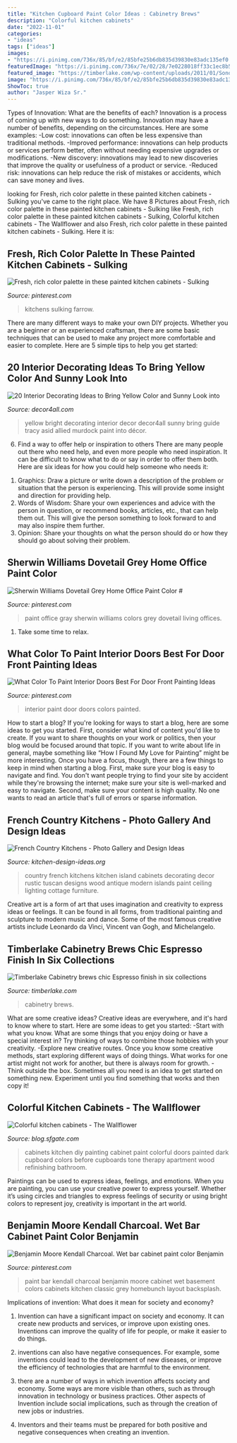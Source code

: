 ```yaml
---
title: "Kitchen Cupboard Paint Color Ideas : Cabinetry Brews"
description: "Colorful kitchen cabinets"
date: "2022-11-01"
categories:
- "ideas"
tags: ["ideas"]
images:
- "https://i.pinimg.com/736x/85/bf/e2/85bfe25b6db835d39830e83adc135ef0.jpg"
featuredImage: "https://i.pinimg.com/736x/7e/02/28/7e0228018ff33c1ec8b5174eaaedd2ad.jpg"
featured_image: "https://timberlake.com/wp-content/uploads/2011/01/Sonoma-Maple-Espresso-Kitchen.jpg"
image: "https://i.pinimg.com/736x/85/bf/e2/85bfe25b6db835d39830e83adc135ef0.jpg"
ShowToc: true
author: "Jasper Wiza Sr."
---
```



Types of Innovation: What are the benefits of each?
Innovation is a process of coming up with new ways to do something. Innovation may have a number of benefits, depending on the circumstances. Here are some examples: 
-Low cost: innovations can often be less expensive than traditional methods.
-Improved performance: innovations can help products or services perform better, often without needing expensive upgrades or modifications.
-New discovery: innovations may lead to new discoveries that improve the quality or usefulness of a product or service.
-Reduced risk: innovations can help reduce the risk of mistakes or accidents, which can save money and lives.

	

		
looking for Fresh, rich color palette in these painted kitchen cabinets - Sulking you've came to the right place. We have 8 Pictures about Fresh, rich color palette in these painted kitchen cabinets - Sulking like Fresh, rich color palette in these painted kitchen cabinets - Sulking, Colorful kitchen cabinets - The Wallflower and also Fresh, rich color palette in these painted kitchen cabinets - Sulking. Here it is:
		
    
## Fresh, Rich Color Palette In These Painted Kitchen Cabinets - Sulking

<img loading=lazy src="https://i.pinimg.com/736x/ed/d3/ab/edd3abbb65e4b775cfbd22343046e5a5.jpg" onerror="this.onerror=null;this.src='https://tse4.mm.bing.net/th?id=OIP.vxyKTP3JoJ-W49OtF5ag6QHaLG&amp;pid=15.1';" alt="Fresh, rich color palette in these painted kitchen cabinets - Sulking">

_Source: pinterest.com_

>kitchens sulking farrow. 

	

There are many different ways to make your own DIY projects. Whether you are a beginner or an experienced craftsman, there are some basic techniques that can be used to make any project more comfortable and easier to complete. Here are 5 simple tips to help you get started:

    
## 20 Interior Decorating Ideas To Bring Yellow Color And Sunny Look Into

<img loading=lazy src="http://www.decor4all.com/wp-content/uploads/2014/04/interior-decorating-ideas-yellow-color-paint-home-accessories-16.jpg" onerror="this.onerror=null;this.src='https://tse3.mm.bing.net/th?id=OIP.RE7rQmo7NT5nzWtA1V5qbgAAAA&amp;pid=15.1';" alt="20 Interior Decorating Ideas to Bring Yellow Color and Sunny Look into">

_Source: decor4all.com_

>yellow bright decorating interior decor decor4all sunny bring guide tracy asid allied murdock paint into décor. 

	

6) Find a way to offer help or inspiration to others
There are many people out there who need help, and even more people who need inspiration. It can be difficult to know what to do or say in order to offer them both. Here are six ideas for how you could help someone who needs it: 
1. Graphics: Draw a picture or write down a description of the problem or situation that the person is experiencing. This will provide some insight and direction for providing help. 
2. Words of Wisdom: Share your own experiences and advice with the person in question, or recommend books, articles, etc., that can help them out. This will give the person something to look forward to and may also inspire them further. 
3. Opinion: Share your thoughts on what the person should do or how they should go about solving their problem.

    
## Sherwin Williams Dovetail Grey Home Office Paint Color #

<img loading=lazy src="https://i.pinimg.com/736x/85/bf/e2/85bfe25b6db835d39830e83adc135ef0.jpg" onerror="this.onerror=null;this.src='https://tse4.mm.bing.net/th?id=OIP.Gw0BEBn-FaIBU24B4zu0tAHaJ4&amp;pid=15.1';" alt="Sherwin Williams Dovetail Grey Home Office Paint Color #">

_Source: pinterest.com_

>paint office gray sherwin williams colors grey dovetail living offices. 

	

1. Take some time to relax.

    
## What Color To Paint Interior Doors Best For Door Front Painting Ideas

<img loading=lazy src="https://i.pinimg.com/736x/7e/02/28/7e0228018ff33c1ec8b5174eaaedd2ad.jpg" onerror="this.onerror=null;this.src='https://tse2.mm.bing.net/th?id=OIP.WXS8L7voKIvP9MnNg9JYJwHaJ3&amp;pid=15.1';" alt="What Color To Paint Interior Doors Best For Door Front Painting Ideas">

_Source: pinterest.com_

>interior paint door doors colors painted. 

	

How to start a blog?
If you're looking for ways to start a blog, here are some ideas to get you started. First, consider what kind of content you'd like to create. If you want to share thoughts on your work or politics, then your blog would be focused around that topic. If you want to write about life in general, maybe something like “How I Found My Love for Painting” might be more interesting. Once you have a focus, though, there are a few things to keep in mind when starting a blog. First, make sure your blog is easy to navigate and find. You don't want people trying to find your site by accident while they're browsing the internet; make sure your site is well-marked and easy to navigate. Second, make sure your content is high quality. No one wants to read an article that's full of errors or sparse information.

    
## French Country Kitchens - Photo Gallery And Design Ideas

<img loading=lazy src="http://www.kitchen-design-ideas.org/images/kitchen-cabinets-traditional-two-tone-014-s541841-antique-white-green-island-wood-top.jpg" onerror="this.onerror=null;this.src='https://tse4.mm.bing.net/th?id=OIP.RHXpuocz-_TOSy3urL0m3gHaLH&amp;pid=15.1';" alt="French Country Kitchens - Photo Gallery and Design Ideas">

_Source: kitchen-design-ideas.org_

>country french kitchens kitchen island cabinets decorating decor rustic tuscan designs wood antique modern islands paint ceiling lighting cottage furniture. 

	

Creative art is a form of art that uses imagination and creativity to express ideas or feelings. It can be found in all forms, from traditional painting and sculpture to modern music and dance. Some of the most famous creative artists include Leonardo da Vinci, Vincent van Gogh, and Michelangelo.

    
## Timberlake Cabinetry Brews Chic Espresso Finish In Six Collections

<img loading=lazy src="https://timberlake.com/wp-content/uploads/2011/01/Sonoma-Maple-Espresso-Kitchen.jpg" onerror="this.onerror=null;this.src='https://tse4.mm.bing.net/th?id=OIP.KekH6tUbnNZIZ75p-VKXggHaK6&amp;pid=15.1';" alt="Timberlake Cabinetry brews chic Espresso finish in six collections">

_Source: timberlake.com_

>cabinetry brews. 

	

What are some creative ideas?
Creative ideas are everywhere, and it's hard to know where to start. Here are some ideas to get you started: 
-Start with what you know. What are some things that you enjoy doing or have a special interest in? Try thinking of ways to combine those hobbies with your creativity. 
-Explore new creative routes. Once you know some creative methods, start exploring different ways of doing things. What works for one artist might not work for another, but there is always room for growth. 
-Think outside the box. Sometimes all you need is an idea to get started on something new. Experiment until you find something that works and then copy it!

    
## Colorful Kitchen Cabinets - The Wallflower

<img loading=lazy src="http://imgs.sfgate.com/blogs/images/sfgate/wallflower/2010/01/31/10-1-cabinets318x425.jpg" onerror="this.onerror=null;this.src='https://tse3.mm.bing.net/th?id=OIP.3h6HOJvbRz7uFZwILOZxCgAAAA&amp;pid=15.1';" alt="Colorful kitchen cabinets - The Wallflower">

_Source: blog.sfgate.com_

>cabinets kitchen diy painting cabinet paint colorful doors painted dark cupboard colors before cupboards tone therapy apartment wood refinishing bathroom. 

	

Paintings can be used to express ideas, feelings, and emotions.
When you are painting, you can use your creative power to express yourself. Whether it’s using circles and triangles to express feelings of security or using bright colors to represent joy, creativity is important in the art world.

    
## Benjamin Moore Kendall Charcoal. Wet Bar Cabinet Paint Color Benjamin

<img loading=lazy src="https://i.pinimg.com/736x/5f/61/95/5f6195a9bf75355043cad938baa35452.jpg" onerror="this.onerror=null;this.src='https://tse1.mm.bing.net/th?id=OIP.wJm9fcdV6mVWzSZ_D05wUAHaLG&amp;pid=15.1';" alt="Benjamin Moore Kendall Charcoal. Wet bar cabinet paint color Benjamin">

_Source: pinterest.com_

>paint bar kendall charcoal benjamin moore cabinet wet basement colors cabinets kitchen classic grey homebunch layout backsplash. 

	

Implications of invention: What does it mean for society and economy?
1. Invention can have a significant impact on society and economy. It can create new products and services, or improve upon existing ones. Inventions can improve the quality of life for people, or make it easier to do things.
2. inventions can also have negative consequences. For example, some inventions could lead to the development of new diseases, or improve the efficiency of technologies that are harmful to the environment.

3. there are a number of ways in which invention affects society and economy. Some ways are more visible than others, such as through innovation in technology or business practices. Other aspects of Invention include social implications, such as through the creation of new jobs or industries.

4. Inventors and their teams must be prepared for both positive and negative consequences when creating an invention.

